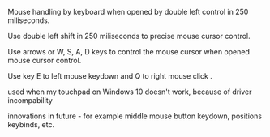 Mouse handling by keyboard when opened by double left control in 250 miliseconds. 

Use double left shift in 250 miliseconds to precise mouse cursor control.

Use arrows or W, S, A, D keys to control the mouse cursor when opened mouse cursor control.

Use key E to left mouse keydown and Q to right mouse click . 

used when my touchpad on Windows 10 doesn't work, because of driver incompability

innovations in future - for example middle mouse button keydown, positions keybinds, etc.
